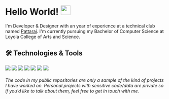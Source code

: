 # Hello World! <img src="https://raw.githubusercontent.com/MartinHeinz/MartinHeinz/master/wave.gif" width="30px">

I'm Developer & Designer with an year of experience at a technical club named [Pattarai](http://pattarai.in "www.pattarai.in"). I&apos;m currently pursuing my Bachelor of Computer Science at Loyola College of Arts and Science.


## 🛠 Technologies & Tools
![](https://img.shields.io/badge/Code-Python-informational?style=flat&logo=python&logoColor=white&color=2bbc8a)
![](https://img.shields.io/badge/Code-HTML-informational?style=flat&logo=HTML5&logoColor=white&color=2bbc8a)
![](https://img.shields.io/badge/Code-JavaScript-informational?style=flat&logo=javascript&logoColor=white&color=2bbc8a)
![](https://img.shields.io/badge/Framework-Bootstarp-informational?style=flat&logo=Bootstrap&logoColor=white&color=2bbc8a)
![](https://img.shields.io/badge/Framework-Flask-informational?style=flat&logo=Flask&logoColor=white&color=2bbc8a)
![](https://img.shields.io/badge/Library-ReactJs-informational?style=flat&logo=React&logoColor=white&color=2bbc8a)
![](https://img.shields.io/badge/Database-MySQL-informational?style=flat&logo=MySQL&logoColor=white&color=2bbc8a)

###### The code in my public repositories are only a sample of the kind of projects I have worked on. Personal projects with sensitive code/data are private so if you'd like to talk about them, feel free to get in touch with me.

